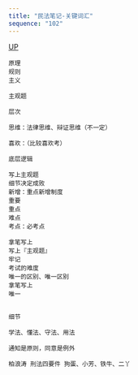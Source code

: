 ```yaml
---
title: "民法笔记-关键词汇"
sequence: "102"
---
```


[UP](/law/civil-law-index.html)


```text
原理
规则
主义

主观题

层次

思维：法律思维、辩证思维（不一定）

喜欢：（比较喜欢考）

底层逻辑

写上主观题
细节决定成败
新增：重点新增制度
重要
重点
难点
考点：必考点

拿笔写上
写上『主观题』
牢记
考试的难度
唯一的区别、唯一区别
拿笔写上
唯一


细节
```

```text
学法、懂法、守法、用法

通知是原则，同意是例外
```

```text
柏浪涛 刑法四要件 狗蛋、小芳、铁牛、二丫
```
